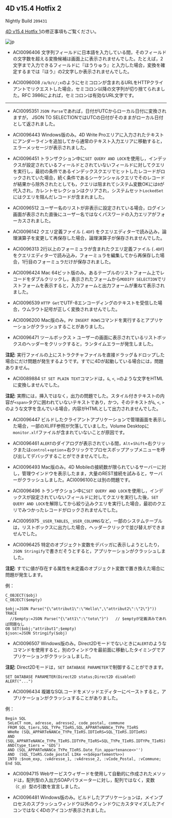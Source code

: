 4D v15.4 Hotfix 2
---

Nightly Build ``209431``

[4D v15.4 Hotfix 1](https://github.com/4D-JP/release-notes/tree/master/v15/15.4/hf1)の修正事項もご覧ください。

![jp](https://cloud.githubusercontent.com/assets/10509075/16182979/016305e0-36e7-11e6-816b-2335cc6f0abb.png)

* ACI0096406 文字列フィールドに日本語を入力している間，そのフィールドの文字数を超える変換候補は画面上に表示されませんでした。たとえば，2文字まで入力できるフィールドに『ほうりゅう』と入力した場合，変換を確定するまでは『ほう』の2文字しか表示されませんでした。

* ACI0096008 ``/a/b/c/;x``のようにセミコロンが含まれるURLをHTTPクライアントでリクエストした場合，セミコロン以降の文字列が切り捨てられました。RFC 3986によれば，セミコロンは有効なURL文字です。

---

* ACI0095351 ``JSON Parse``であれば，日付がUTCからローカル日付に変換されますが， JSON TO SELECTIONではUTCの日付がそのままがローカル日付として返されました。

* ACI0096443 Windows版のみ。4D Write Proエリアに入力されたテキストにアンダーラインを追加してから通常のテキスト入力エリアに移動すると，エラーメッセージが表示されました。

* ACI0096451 トランザクション中に``SET QUERY AND LOCK``を使用し，インデックスが設定されているフィールドとされていないフィールドに対してクエリを実行し，最初の条件であるインデックスクエリでヒットしたレコードがロックされていた場合，続く条件であるシーケンシャルクエリでそのレコードが結果から除外されたとしても，クエリは阻まれてシステム変数OKには``0``が代入され，カレントセレクションはクリアされ，システムセット``LockedSet``にはクエリを阻んだレコードが含まれました。

* ACI0096512 ユーザー名のリストが非表示に設定されている場合，ログイン画面が表示された直後にユーザー名ではなくパスワードの入力エリアがフォーカスされました。

* ACI0096142 クエリ定義ファイル (``.4DF``) をクエリエディターで読み込み，論理演算子を変更して再保存した場合，論理演算子が保存されませんでした。

* ACI0096313 2行以上のフォーミュラが含まれたクエリ定義ファイル (``.4DF``) をクエリエディターで読み込み，フォーミュラを編集してから再保存した場合，1行目のフォーミュラだけが保存されました。

* ACI0096424	Mac 64ビット版のみ。あるテーブルのリストフォーム上でレコードをダブルクリックし，表示されたフォームから``MODIFY SELECTION``でリストフォームを表示すると，入力フォームと出力フォームが重ねて表示されました。

* ACI0096539 ``HTTP Get``でUTF-8エンコーディングのテキストを受信した場合，ウムラウト記号が正しく変換されませんでした。

* ACI0096200 Mac版のみ。``PV INSERT ROWS``コマンドを実行するとアプリケーションがクラッシュすることがありました。

* ACI0096471 ツールボックス > ユーザーの画面に表示されているリストボックスのヘッダーをクリックすると，ランタイムエラーが発生しました。

**注記**: 実行ファイルの上にストラクチャファイルを直接ドラッグ＆ドロップした場合にだけ問題が発生するようです。すでに4Dが起動している場合には，問題ありません。

* ACI0089884 ``ST SET PLAIN TEXT``コマンドは，``&``, ``<``, ``>``のような文字をHTMLに変換しませんでした。

**注記**: 実際には，挿入ではなく，出力の問題でした。スタイル付きテキストの内容が``<span>``タグに囲われていないテキストであり，かつ，そのテキストが``&``, ``<``, ``>``のような文字を含んでいる場合，内容がHTMLとして出力されませんでした。

* ACI0096447 ビルドしたクライアントアプリケーションで管理画面を表示した場合，一部のXLIFF参照が欠落していました。Volume Desktopに``monitor.xlf``ファイルが含まれていないことが原因です。

* ACI0096461 ``ALERT``のダイアログが表示されている間，``Alt``+``Shift``+右クリックまたは``control``+``option``+右クリックでプロセスポップアップメニューを呼び出してデバッグすることができませんでした。

* ACI0096493 Mac版のみ。4D Mobileの接続数が限られているサーバーに対し，管理ウインドウを表示したまま，大量のREST接続を試みると，サーバーがクラッシュしました。ACI0096100とは別の問題です。

* ACI0096496 トランザクション中に``SET QUERY AND LOCK``を使用し，インデックスが設定されていないフィールドに対してクエリを実行した後，``SET QUERY AND LOCK``を解除してから絞り込みクエリを実行した場合，最初のクエリでみつかったレコードがロックされませんでした。

* ACI0095975 ``_USER_TABLES``, ``_USER_COLUMNS``など，一部のシステムテーブルは，リストボックスに出力した場合，ヘッダークリックで並び替えができませんでした。

* ACI0096425 特定のオブジェクト変数をデバッガに表示しようとしたり，``JSON Stringify``で書きだそうとすると，アプリケーションがクラッシュしました。

**注記**: すでに値が存在する属性を未定義のオブジェクト変数で置き換えた場合に問題が発生します。

例：

```
C_OBJECT($obj)
C_OBJECT($empty)

$obj:=JSON Parse("{\"attribut1\":\"Hello\",\"attribut2\":\"2\"}"))
TRACE
  //$empty:=JSON Parse("{\"att1\":\"toto\"}")	// $emptyが定義済みであれば問題なし
OB SET($obj;"attribut1";$empty)
$json:=JSON Stringify($obj)
```

* ACI0096507 Windows版のみ。Direct2Dモードでないときに``ALERT``のようなコマンドを使用すると，別のウィンドウを最前面に移動したタイミングでアプリケーションがクラッシュしました。

**注記**: Direct2Dモードは，``SET DATABASE PARAMETER``で制御することができます。

```
SET DATABASE PARAMETER(Direct2D status;Direct2D disabled)
ALERT("...")
```

* ACI0096434 複雑なSQLコードをメソッドエディターにペーストすると，アプリケーションがクラッシュすることがありました。

例：

```
Begin SQL
 SeLeCT nom, adresse, adresse2, code_postal, commune
 FROM SQL_tiers,SQL_TYPe_TIeRS,SQL_APPARTeNANCe_TYPe_TIeRS
 WHeRe (SQL_APPARTeNANCe_TYPe_TIeRS.IDTIeRS=SQL_TIeRS.IDTIeRS)
 AND (SQL_APPARTeNANCe_TYPe_TIeRS.IDTYPe_TIeRS=SQL_TYPe_TIeRS.IDTYPe_TIeRS)
 AND(type_tiers = 'GDS')
 AND (SQL_APPARTeNANCe_TYPe_TIeRS.Date_fin_appartenance<>'')
 AND  (SQL_TIeRS.Code_postal LIKe <<$departement%>>)
 INTO :$nom_exp, :vAdresse_1, :vAdresse_2, :vCode_Postal, :vCommune;
End SQL
```

* ACI0094715 Webサービスウィザードを使用して自動的に作成されたメソッドは，配列型の入出力SOAPパラメーターに対し，配列ではなく，変数（``C_@``）型の引数を宣言しました。

* ACI0096481 Windows版のみ。ビルドしたアプリケーションは，メインプロセスのスプラッシュウィンドウ以外のウィンドウにカスタマイズしたアイコンではなく4Dのアイコンが表示されました。
